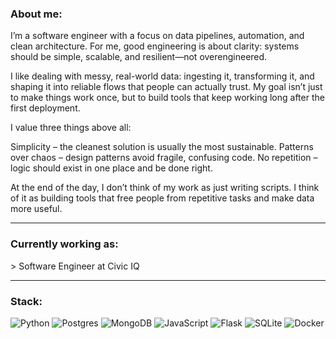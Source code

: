 
### About me:
I’m a software engineer with a focus on data pipelines, automation, and clean architecture. For me, good engineering is about clarity: systems should be simple, scalable, and resilient—not overengineered.

I like dealing with messy, real-world data: ingesting it, transforming it, and shaping it into reliable flows that people can actually trust. My goal isn’t just to make things work once, but to build tools that keep working long after the first deployment.

I value three things above all:

Simplicity – the cleanest solution is usually the most sustainable.
Patterns over chaos – design patterns avoid fragile, confusing code.
No repetition – logic should exist in one place and be done right.

At the end of the day, I don’t think of my work as just writing scripts. 
I think of it as building tools that free people from repetitive tasks and make data more useful.

---

### Currently working as:
\> Software Engineer at Civic IQ

---

### Stack:
![Python](https://img.shields.io/badge/python-3670A0?style=for-the-badge&logo=python&logoColor=ffdd54)
![Postgres](https://img.shields.io/badge/postgres-%23316192.svg?style=for-the-badge&logo=postgresql&logoColor=white)
![MongoDB](https://img.shields.io/badge/MongoDB-%234ea94b.svg?style=for-the-badge&logo=mongodb&logoColor=white)
![JavaScript](https://img.shields.io/badge/javascript-%23323330.svg?style=for-the-badge&logo=javascript&logoColor=%23F7DF1E)
![Flask](https://img.shields.io/badge/flask-%23000.svg?style=for-the-badge&logo=flask&logoColor=white)
![SQLite](https://img.shields.io/badge/sqlite-%2307405e.svg?style=for-the-badge&logo=sqlite&logoColor=white)
![Docker](https://img.shields.io/badge/docker-%230db7ed.svg?style=for-the-badge&logo=docker&logoColor=white)



